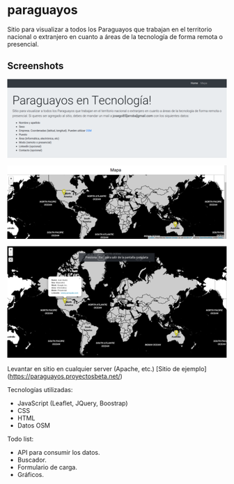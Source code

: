 # paraguayos
Sitio para visualizar a todos los Paraguayos que trabajan en el territorio nacional o extranjero en cuanto a áreas de la tecnología de forma remota o presencial. 

## Screenshots

![Screenshot](screenshots/paraguayan_info.png)

![Screenshot](screenshots/map.png)

![Screenshot](screenshots/fullscreen_map.png)

Levantar en sitio en cualquier server (Apache, etc.)
[Sitio de ejemplo] (https://paraguayos.proyectosbeta.net/)

Tecnologías utilizadas:
- JavaScript (Leaflet, JQuery, Boostrap)
- CSS
- HTML
- Datos OSM

Todo list:
- API para consumir los datos.
- Buscador.
- Formulario de carga.
- Gráficos.
